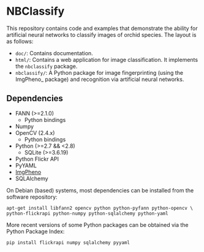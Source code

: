 # NBClassify

This repository contains code and examples that demonstrate the ability for
artificial neural networks to classify images of orchid species. The layout
is as follows:

* `doc/`: Contains documentation.
* `html/`: Contains a web application for image classification. It implements
  the `nbclassify` package.
* `nbclassify/`: A Python package for image fingerprinting (using   the
  ImgPheno_ package) and recognition via artificial neural networks.

## Dependencies

* FANN (>=2.1.0)
  * Python bindings
* Numpy
* OpenCV (2.4.x)
  * Python bindings
* Python (>=2.7 && <2.8)
  * SQLite (>=3.6.19)
* Python Flickr API
* PyYAML
* [ImgPheno][1]
* SQLAlchemy

On Debian (based) systems, most dependencies can be installed from the
software repository:

    apt-get install libfann2 opencv python python-pyfann python-opencv \
    python-flickrapi python-numpy python-sqlalchemy python-yaml

More recent versions of some Python packages can be obtained via the Python
Package Index:

    pip install flickrapi numpy sqlalchemy pyyaml


[1]: https://github.com/naturalis/imgpheno
